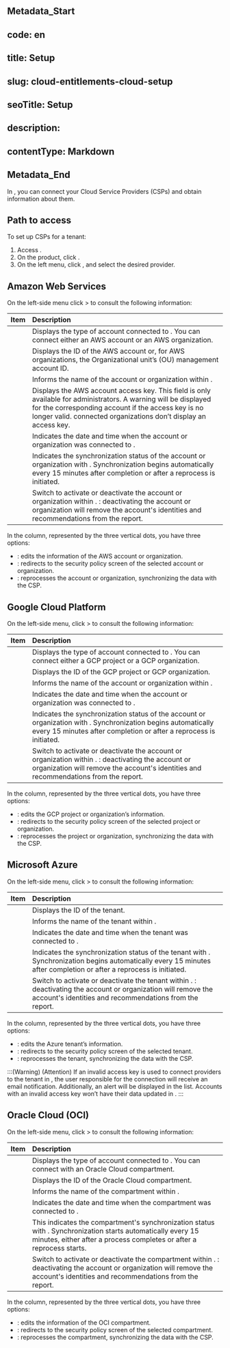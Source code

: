 ## Metadata_Start 
## code: en
## title: Setup 
## slug: cloud-entitlements-cloud-setup 
## seoTitle: Setup 
## description:  
## contentType: Markdown 
## Metadata_End
In , you can connect your Cloud Service Providers (CSPs) and obtain information about them.

## Path to access

To set up CSPs for a tenant:

1. Access .  
2. On the  product, click .  
3. On the left menu, click , and select the desired provider.

## Amazon Web Services

On the left-side menu click  >  to consult the following information:

| Item | Description |
| :---- | :---- |
|  | Displays the type of account connected to . You can connect either an AWS account or an AWS organization. |
|  | Displays the ID of the AWS account or, for AWS organizations, the Organizational unit’s (OU) management account ID. |
|  | Informs the name of the account or organization within . |
|  | Displays the AWS account access key. This field is only available for  administrators. A warning will be displayed for the corresponding account if the access key is no longer valid.  connected organizations don’t display an access key. |
|  | Indicates the date and time when the account or organization was connected to . |
|  | Indicates the synchronization status of the account or organization with . Synchronization begins automatically every 15 minutes after completion or after a reprocess is initiated. |
|  | Switch to activate or deactivate the account or organization within . : deactivating the account or organization will remove the account's identities and recommendations from the report. |

In the  column, represented by the three vertical dots, you have three options:

- : edits the information of the AWS account or organization.  
- : redirects to the security policy screen of the selected account or organization.  
- : reprocesses the account or organization, synchronizing the data with the CSP.

## Google Cloud Platform

On the left-side menu, click  >  to consult the following information:

| Item | Description |
| :---- | :---- |
|  | Displays the type of account connected to . You can connect either a GCP project or a GCP organization. |
|  | Displays the ID of the GCP project or GCP organization. |
|  | Informs the name of the account or organization within . |
|  | Indicates the date and time when the account or organization was connected to . |
|  | Indicates the synchronization status of the account or organization with . Synchronization begins automatically every 15 minutes after completion or after a reprocess is initiated. |
|  | Switch to activate or deactivate the account or organization within . : deactivating the account or organization will remove the account's identities and recommendations from the report. |

In the  column, represented by the three vertical dots, you have three options:

- : edits the GCP project or organization’s information.  
- : redirects to the security policy screen of the selected project or organization.  
- : reprocesses the project or organization, synchronizing the data with the CSP.

## Microsoft Azure

On the left-side menu, click  >  to consult the following information:

| Item | Description |
| :---- | :---- |
|  | Displays the ID of the tenant. |
|  | Informs the name of the tenant within . |
|  | Indicates the date and time when the tenant was connected to . |
|  | Indicates the synchronization status of the tenant with . Synchronization begins automatically every 15 minutes after completion or after a reprocess is initiated. |
|  | Switch to activate or deactivate the tenant within . : deactivating the account or organization will remove the account's identities and recommendations from the report. |

In the  column, represented by the three vertical dots, you have three options:

- : edits the Azure tenant’s information.  
- : redirects to the security policy screen of the selected tenant.  
- : reprocesses the tenant, synchronizing the data with the CSP.

:::(Warning) (Attention)
If an invalid access key is used to connect providers to the tenant in , the user responsible for the connection will receive an email notification. Additionally, an alert will be displayed in the list. Accounts with an invalid access key won’t have their data updated in .
:::

## Oracle Cloud (OCI)

On the left-side menu, click  >  to consult the following information:

| Item | Description |
| :---- | :---- |
|  | Displays the type of account connected to . You can connect with an Oracle Cloud compartment. |
|  | Displays the ID of the Oracle Cloud compartment. |
|  | Informs the name of the compartment within . |
|  | Indicates the date and time when the compartment was connected to . |
|  | This indicates the compartment's synchronization status with . Synchronization starts automatically every 15 minutes, either after a process completes or after a reprocess starts. |
|  | Switch to activate or deactivate the compartment within . : deactivating the account or organization will remove the account's identities and recommendations from the report. |

In the  column, represented by the three vertical dots, you have three options:

- : edits the information of the OCI compartment.  
- : redirects to the security policy screen of the selected compartment.  
- : reprocesses the compartment, synchronizing the data with the CSP.
